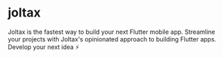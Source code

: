 # joltax

Joltax is the fastest way to build your next Flutter mobile app. Streamline your projects with Joltax's opinionated approach to building Flutter apps. Develop your next idea ⚡️
